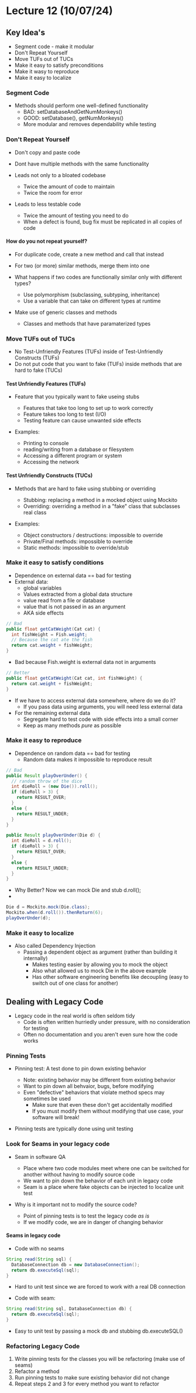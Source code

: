# Lecture 12 (10/07/24)

## Key Idea's

* Segment code - make it modular
* Don't Repeat Yourself
* Move TUFs out of TUCs
* Make it easy to satisfy preconditions
* Make it wasy to reproduce
* Make it easy to localize

### Segment Code

* Methods should perform one well-defined functionality
  * BAD: setDatabaseAndGetNumMonkeys()
  * GOOD: setDatabase(), getNumMonkeys()
  * More modular and removes dependability while testing
 
### Don't Repeat Yourself

* Don't copy and paste code
* Dont have multiple methods with the same functionality

* Leads not only to a bloated codebase
  * Twice the amount of code to maintain
  * Twice the room for error
 
* Leads to less testable code
  * Twice the amount of testing you need to do
  * When a defect is found, bug fix must be replicated in all copies of code
 
#### How do you not repeat yourself?

* For duplicate code, create a new method and call that instead
* For two (or more) similar methods, merge them into one
* What happens if two codes are functionally similar only with different types?
  * Use polymorphism (subclassing, subtyping, inheritance)
  * Use a variable that can take on different types at runtime
 
* Make use of generic classes and methods
  * Classes and methods that have paramaterized types
 
### Move TUFs out of TUCs

* No Test-Unfriendly Features (TUFs) inside of Test-Unfriendly Constructs (TUFs)
* Do not put code that you want to fake (TUFs) inside methods that are hard to fake (TUCs)

#### Test Unfriendly Features (TUFs)

* Feature that you typically want to fake useing stubs
  * Features that take too long to set up to work correctly
  * Feature takes too long to test (I/O)
  * Testing feature can cause unwanted side effects
 
* Examples:
  * Printing to console
  * reading/writing from a database or filesystem
  * Accessing a different program or system
  * Accessing the network
 
#### Test Unfriendly Constructs (TUCs)

* Methods that are hard to fake using stubbing or overriding
  * Stubbing: replacing a method in a mocked object using Mockito
  * Overriding: overriding a method in a "fake" class that subclasses real class
 
* Examples:
  * Object constructors / destructions: impossible to override
  * Private/Final methods: impossible to override
  * Static methods: impossible to override/stub

### Make it easy to satisfy conditions

* Dependence on external data == bad for testing
* External data:
  * global variables
  * Values extracted from a global data structure
  * value read from a file or database
  * value that is not passed in as an argument
  * AKA side effects   

```java
// Bad
public float getCatWeight(Cat cat) {
  int fishWeight = Fish.weight;
  // Because the cat ate the fish
  return cat.weight + fishWeight;
}
```

* Bad because Fish.weight is external data not in arguments

```java
// Better
public float getCatWeight(Cat cat, int fishWeight) {
  return cat.weight + fishWeight;
}
```

* If we have to access external data somewhere, where do we do it?
  * If you pass data using arguments, you will need less external data
* For the remaining external data
  * Segregate hard to test code with side effects into a small corner
  * Keep as many methods *pure* as possible
 
### Make it easy to reproduce

* Dependence on random data == bad for testing
  * Random data makes it impossible to reproduce result
 
```java
// Bad
public Result playOverUnder() {
  // random throw of the dice
  int dieRoll = (new Die()).roll();
  if (dieRoll > 3) {
    return RESULT_OVER;
  }
  else {
    return RESULT_UNDER;
  }
}
```
```java
public Result playOverUnder(Die d) {
  int dieRoll = d.roll();
  if (dieRoll > 3) {
    return RESULT_OVER;
  }
  else {
    return RESULT_UNDER;
  }
}
```

* Why Better? Now we can mock Die and stub d.roll();
* 
```java
Die d = Mockito.mock(Die.class);
Mockito.when(d.roll()).thenReturn(6);
playOverUnder(d);
```
 
### Make it easy to localize

* Also called Dependency Injection
  * Passing a dependent object as argument (rather than building it internally)
    * Makes testing easier by allowing you to mock the object
    * Also what allowed us to mock Die in the above example
    * Has other software engineering benefits like decoupling (easy to switch out of one class for another)
   
## Dealing with Legacy Code

* Legacy code in the real world is often seldom tidy
  * Code is often written hurriedly under pressure, with no consideration for testing
  * Often no documentation and you aren't even sure how the code works

### Pinning Tests

* Pinning test: A test done to pin down existing behavior
  * Note: existing behavior may be different from existing behavior
  * Want to pin down all behvaior, bugs, before modifying
  * Even "defective" behaviors that violate method specs may sometimes be used
    * Make sure that even these don't get accidentally modified
    * If you must modify them without modifying that use case, your software will break!
   
* Pinning tests are typically done using unit testing

### Look for Seams in your legacy code

* Seam in software QA
  * Place where two code modules meet where one can be switched for another without having to modify source code
  * We want to pin down the behavior of each unit in legacy code
  * Seam is a place where fake objects can be injected to localize unit test
 
* Why is it important not to modify the source code?
  * Point of pinning tests is to test the legacy code *as is*
  * If we modify  code, we are in danger of changing behavior

#### Seams in legacy code

* Code with no seams
  
```java
String read(String sql) {
  DatabaseConnection db = new DatabaseConnection();
  return db.executeSql(sql);
}
```

* Hard to unit test since we are forced to work with a real DB connection
  
* Code with seam:

```java
String read(String sql, DatabaseConnection db) {
  return db.executeSql(sql);
}
```

* Easy to unit test by passing a mock db and stubbing db.executeSQL()

### Refactoring Legacy Code

1. Write pinning tests for the classes you will be refactoring (make use of seams)
2. Refactor a method
3. Run pinning tests to make sure existing behavior did not change
4. Repeat steps 2 and 3 for every method you want to refactor
